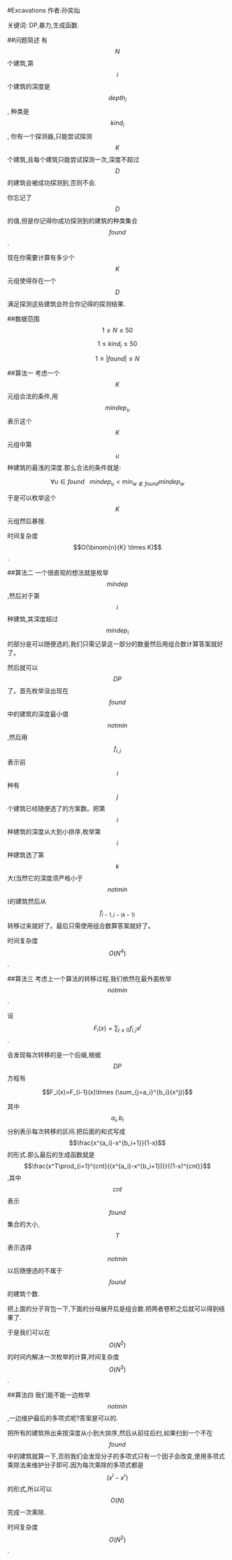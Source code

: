 #Excavations
作者:孙奕灿

关键词: DP,暴力,生成函数.

##问题简述
  有 $$N$$ 个建筑,第 $$i$$ 个建筑的深度是 $$depth_i$$ , 种类是 $$kind_i$$ , 你有一个探测器,只能尝试探测 $$K$$ 个建筑,且每个建筑只能尝试探测一次,深度不超过 $$D$$ 的建筑会被成功探测到,否则不会.

  你忘记了 $$D$$ 的值,但是你记得你成功探测到的建筑的种类集合 $$found$$.
  
  现在你需要计算有多少个 $$K$$ 元组使得存在一个 $$D$$ 满足探测这些建筑会符合你记得的探测结果.
  
##数据范围
 $$1 \leq N \leq 50$$
 
 $$1 \leq kind_i \leq 50$$
 
 $$1\leq |found| \leq N$$
 
##算法一
考虑一个 $$K$$ 元组合法的条件,用 $$mindep_u$$ 表示这个 $$K$$ 元组中第 $$u$$ 种建筑的最浅的深度.那么合法的条件就是:

$$\forall{u\in found}~~~{mindep_u} < \min_{w\notin found}{mindep_w}$$

于是可以枚举这个 $$K$$ 元组然后暴搜.

时间复杂度 $$O(\binom{n}{K} \times K)$$ .

##算法二
一个很直观的想法就是枚举 $$mindep$$ ,然后对于第 $$i$$ 种建筑,其深度超过 $$mindep_i$$ 的部分是可以随便选的,我们只需记录这一部分的数量然后用组合数计算答案就好了。

然后就可以 $$DP$$ 了。首先枚举没出现在 $$found$$ 中的建筑的深度最小值$$notmin$$,然后用 $$f_{i,j}$$ 表示前 $$i$$ 种有 $$j$$ 个建筑已经随便选了的方案数。把第$$i$$种建筑的深度从大到小排序,枚举第 $$i$$ 种建筑选了第 $$k$$ 大(当然它的深度须严格小于$$notmin$$)的建筑然后从 $$f_{i-1,j-(k-1)}$$ 转移过来就好了。最后只需使用组合数算答案就好了。

时间复杂度 $$O(N^4)$$. 

##算法三
考虑上一个算法的转移过程,我们依然在最外面枚举$$notmin$$.

设$$F_i(x) = \sum_{j\ge0}{f_{i,j}x^j}$$.

会发现每次转移的是一个后缀,根据$$DP$$方程有

$$F_i(x)=F_{i-1}(x)\times (\sum_{j=a_i}^{b_i}{x^j})$$

其中$$a_i,b_i$$分别表示每次转移的区间.把后面的和式写成$$\frac{x^{a_i}-x^{b_i+1}}{1-x}$$的形式.那么最后的生成函数就是$$\frac{x^T\prod_{i=1}^{cnt}{(x^{a_i}-x^{b_i+1})}}{(1-x)^{cnt}}$$,其中$$cnt$$表示$$found$$集合的大小,$$T$$表示选择
$$notmin$$以后随便选的不属于$$found$$的建筑个数.

把上面的分子背包一下,下面的分母展开后是组合数.把两者卷积之后就可以得到结果了.

于是我们可以在$$O(N^2)$$的时间内解决一次枚举的计算,时间复杂度$$O(N^3)$$.

##算法四
我们能不能一边枚举$$notmin$$,一边维护最后的多项式呢?答案是可以的.

把所有的建筑拎出来按深度从小到大排序,然后从前往后扫,如果扫到一个不在$$found$$中的建筑就算一下,否则我们会发现分子的多项式只有一个因子会改变,使用多项式乘除法来维护分子即可.因为每次乘除的多项式都是$$(x^l-x^r)$$的形式,所以可以$$O(N)$$完成一次乘除.

时间复杂度$$O(N^2)$$.

